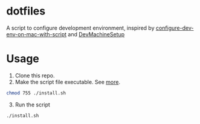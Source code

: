 # dotfiles

A script to configure development environment, inspired by [configure-dev-env-on-mac-with-script](https://dev-yakuza.posstree.com/en/environment/configure-development-environment-on-mac-with-homebrew-and-shell-script/#install-homebrew-and-brewfile) and [DevMachineSetup](https://gist.github.com/Codebytes/29bf18015f6e93fca9421df73c6e512c)

# Usage

1. Clone this repo.
2. Make the script file executable. See [more](https://support.apple.com/en-hk/guide/terminal/apdd100908f-06b3-4e63-8a87-32e71241bab4/mac).

```sh
chmod 755 ./install.sh
```
3. Run the script

```sh
./install.sh
```
